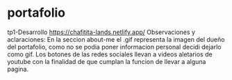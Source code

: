 # portafolio
 tp1-Desarrollo
  https://chafitita-lands.netlify.app/
 Observaciones y aclaraciones:
En la seccion about-me el .gif representa la imagen del dueño del portafolio, 
como no se podia poner informacion personal decidi dejarlo como gif.
Los botones de las redes sociales llevan a videos aletarios de youtube con la 
finalidad de que cumplan la funcion de llevar a alguna pagina.

